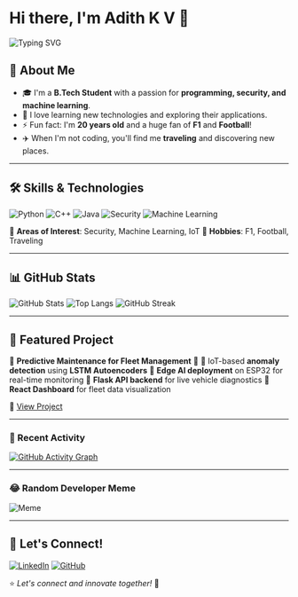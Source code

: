 # Hi there, I'm Adith K V 👋

![Typing SVG](https://readme-typing-svg.herokuapp.com?size=25&duration=3000&color=F70000&center=true&vCenter=true&width=600&lines=Passionate+about+Security+%7C+ML+%7C+IoT;Exploring+Edge+AI+and+Predictive+Maintenance;Developing+AI-powered+Vehicle+Diagnostics)

## 🚀 About Me
- 🎓 I'm a **B.Tech Student** with a passion for **programming, security, and machine learning**.
- 🌱 I love learning new technologies and exploring their applications.
- ⚡ Fun fact: I'm **20 years old** and a huge fan of **F1** and **Football**!
- ✈️ When I'm not coding, you'll find me **traveling** and discovering new places.

---

## 🛠 Skills & Technologies
![Python](https://img.shields.io/badge/-Python-3776AB?style=flat-square&logo=Python&logoColor=white)
![C++](https://img.shields.io/badge/-C++-00599C?style=flat-square&logo=c%2B%2B&logoColor=white)
![Java](https://img.shields.io/badge/-Java-007396?style=flat-square&logo=java&logoColor=white)
![Security](https://img.shields.io/badge/-Security-000000?style=flat-square&logo=hack-the-box&logoColor=white)
![Machine Learning](https://img.shields.io/badge/-Machine%20Learning-F47E42?style=flat-square&logo=scikitlearn&logoColor=white)

📌 **Areas of Interest**: Security, Machine Learning, IoT
📌 **Hobbies**: F1, Football, Traveling

---

## 📊 GitHub Stats
![GitHub Stats](https://github-readme-stats.vercel.app/api?username=ZENZEPHY&show_icons=true&theme=radical)
![Top Langs](https://github-readme-stats.vercel.app/api/top-langs/?username=ZENZEPHY&layout=compact&theme=radical)
![GitHub Streak](https://streak-stats.demolab.com?user=ZENZEPHY&theme=radical)

---

## 🌟 Featured Project
🔹 **Predictive Maintenance for Fleet Management** 🚗
🔹 IoT-based **anomaly detection** using **LSTM Autoencoders**
🔹 **Edge AI deployment** on ESP32 for real-time monitoring
🔹 **Flask API backend** for live vehicle diagnostics
🔹 **React Dashboard** for fleet data visualization

📌 [View Project](https://github.com/ZENZEPHY/pdm-fleet-management)

---

### 🚀 Recent Activity
[![GitHub Activity Graph](https://github-readme-activity-graph.vercel.app/graph?username=ZENZEPHY&theme=react-dark)](https://github.com/ashutosh00710/github-readme-activity-graph)

---

### 😂 Random Developer Meme
![Meme](https://rm.up.railway.app/)

---

## 🔗 Let's Connect!
[![LinkedIn](https://img.shields.io/badge/-LinkedIn-0077B5?style=flat-square&logo=linkedin&logoColor=white)](https://www.linkedin.com/in/adith-k-v-0b8802249/)
[![GitHub](https://img.shields.io/badge/-GitHub-181717?style=flat-square&logo=github&logoColor=white)](https://github.com/ZENZEPHY)

⭐️ _Let's connect and innovate together!_ 🚀

